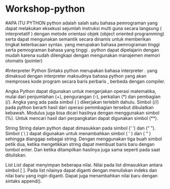# Workshop-python
#APA ITU PYTHON
python adalah salah satu bahasa pemrograman yang dapat melakukan eksekusi sejumlah instruksi multi guna secara langsung ( interpretatif ) dengan metode orientasi objek (object oriented programming) serta dapat mengunakan semantik secara dinamis untuk memberikan tingkat keterbacaan syntax. yang merupakan bahasa pemrograman tinggi serta pemrograman bahasa yang tinggi . python dapat dipelajarin dengan mudah karena sudah dilengkapi dengan mengunakan manajemen memori otomatis (pointer)

#Interpreter Python
Sintaks python merupakan bahasa interpreter . yang dimaksud dengan interpreter maksudnya bahasa python yang akan memproses kode program secara baris perbaris , berbeda dengan compiler.

Angka
Python dapat digunakan untuk mengerjakan operasi matematika, mulai dari penjumlahan (+), pengurangan (-), perkalian (*) dan pembagian (/). Angka yang ada pada simbol ( ) dikerjakan terlebih dahulu. Simbol (//) pada python berarti hasil dari operasi pemmbagian tersebut dibulatkan kebawah. Modulus juga bisa dicari hasilnya dengan menggunakan simbol (%). Untuk mencari hasil dari perpangkatan dapat digunakan simbol (**).

String
String dalam python dapat dimasukkan pada simbol (‘ ’) dan (“ ”). Simbol ( \ ) dapat digunakan untuk menambahkan simbol ( ‘ ) dan ( “ ) sehingga dianggap sebagai string. Dengan menggunakan tiga buah simbol petik dua, ketika mengetikkan string dapat membuat baris baru dengan tombol enter. Dan ketika ditampilkan hasilnya juga sama seperti pada saat dituliskan.

List
List dapat menyimpan beberapa nilai. Nilai pada list dimasukkan antara simbol [ ]. Pada list nilainya dapat diganti dengan menuliskan indeks dan nilai baru yang ingin diganti. Dapat juga menambahkan nilai baru dengan sintaks append().
